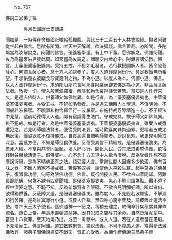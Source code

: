 ﻿　　No. 767

佛說三品弟子經

　　　　吳月氏國居士支謙譯


聞如是。一時佛在舍衛國祇樹給孤獨園。與比丘千二百五十人共會說經。賢者阿難從坐起白佛言。愿欲有所問。唯天中天解說。欲決狐疑。佛言善哉。恣所問。多陀竭當為汝解說之。阿難問佛言。優婆塞學道。有上中下輩。愿佛解之。佛語阿難。汝乃為當來后世發此問。如來當為汝說之。諦聽受內著心中。阿難言諾受教。佛言。上輩優婆塞優婆夷。受持五戒。不犯如毛發者。若行教授開解人者。皆令發菩薩心。何謂菩薩心者。念十方人如視赤子。度人入道作摩訶衍行。具足教授無所希望。不求供養衣被飯食珍寶錢財之物。不為小道。以度人為本。何謂小道。佛言。以入大法作摩訶衍行。求須陀洹斯陀含阿那含阿羅漢辟支佛是為小道。非菩薩菩薩法者。教授一切。使入般若波羅蜜。解漚和拘舍羅得薩蕓若慧。當知是人作行來久。是過去佛時人。供養師父如佛無異。如是行者。為上優婆塞優婆夷也。中輩優婆塞優婆夷者。亦受五戒。不犯如毛發者。亦是過去佛時人本學道。不值明師。不聞般若波羅蜜。不曉漚和拘舍羅但行一波羅蜜。布施持戒忍辱精進一心。不于經法中見慧。逮前功德得入人道。頗有宿識得生法門。守戒完具。視于師父如佛無異。終不犯戒。如是行者。為是中輩優婆塞優婆夷。下輩優婆塞優婆夷者。雖受五戒悉還犯之。若見明師曉法賢者。便從受問法要。當時歡喜向其悔過罪。更精進五戒尤無反復。懷協欲意不復持佛戒。自貢高還自憎明師賢者。謗說長短。我更見明師戒深慧。當護方便。不知是師但食供養。反信受其言不精經戒。是優婆塞優婆夷。為擔死人種。不當與共會同坐起。壞人好心行。開化人民。受其法戒希望供養。欲得錢財谷帛給活妻子。假佛威神。心不念十方五道中人欲令度脫。反為受者作想不語摩訶衍慧。是為不精佛正真之法。語受經人言。當避世間人因緣多少飲酒。佛有百味之食。不斷人酒家不持戒者。若僮客奴婢。請使他人平殺生耳。起手莫為非佛弟子。復限佛功德。何等為限佛功德。佛言。既行開授人民。不欲令四輩聞知。阿難長跪問佛。何為不欲令四輩聞知。是優婆塞優婆夷。愚心不解自謂為黠。實不曉了經中深要之慧。不恥不知。反為新學賢者作限礙。不欲令見明解好師。所以者何。欲得獨供養。反蔽障大道。是優婆塞優婆夷。雖為度人。不見般若波羅蜜。不解漚和拘舍羅。是為盲冥專行小道。或教人作福。無四等心施不普及。請彼置此道法不使。爾四天王太子使者。護佛道神一一記之。稍稍去離之。敕伺命計集積累其罪條疏名。錄白上帝。年壽未盡頓遣惡神。因其犯戒之間奪其余命。自然墮落泥犁中。當更十八獄罪。至天地燒乃出。或墮一禽獸中。或入人道。若在人道者當在愚癡。不見法家生。佛言阿難。道宜數數聚會。講說法義。不可不障愚人道。當得斷法滅佛教罪。諸弟子聞佛說經莫不戰栗。皆正心受教。為佛作禮佛說三品弟子經
